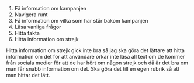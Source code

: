 1. Få information om kampanjen
2. Navigera runt
3. Få information om vilka som har står bakom kampanjen
4. Läsa vanliga frågor
5. Hitta fakta
6. Hitta information om strejk

Hitta information om strejk gick inte bra så jag ska göra det lättare att hitta information om det för att användare 
orkar inte läsa all text om de kommer från sociala medier för att de har hört om någon strejk och 
då är det bra om man får snabb information om det. Ska göra det till en egen rubrik så att man hittar det lätt.
